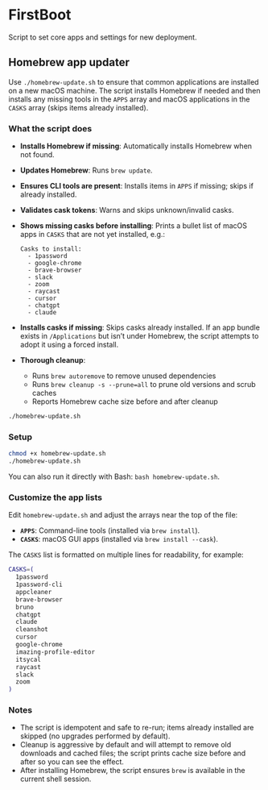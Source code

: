 # FirstBoot

Script to set core apps and settings for new deployment.

## Homebrew app updater

Use `./homebrew-update.sh` to ensure that common applications are installed on a new macOS machine. The script installs Homebrew if needed and then installs any missing tools in the `APPS` array and macOS applications in the `CASKS` array (skips items already installed).

### What the script does

- **Installs Homebrew if missing**: Automatically installs Homebrew when not found.
- **Updates Homebrew**: Runs `brew update`.
- **Ensures CLI tools are present**: Installs items in `APPS` if missing; skips if already installed.
- **Validates cask tokens**: Warns and skips unknown/invalid casks.
- **Shows missing casks before installing**: Prints a bullet list of macOS apps in `CASKS` that are not yet installed, e.g.:

  ```
  Casks to install:
    - 1password
    - google-chrome
    - brave-browser
    - slack
    - zoom
    - raycast
    - cursor
    - chatgpt
    - claude
  ```

- **Installs casks if missing**: Skips casks already installed. If an app bundle exists in `/Applications` but isn’t under Homebrew, the script attempts to adopt it using a forced install.
- **Thorough cleanup**:
  - Runs `brew autoremove` to remove unused dependencies
  - Runs `brew cleanup -s --prune=all` to prune old versions and scrub caches
  - Reports Homebrew cache size before and after cleanup

```bash
./homebrew-update.sh
```

### Setup

```bash
chmod +x homebrew-update.sh
./homebrew-update.sh
```

You can also run it directly with Bash: `bash homebrew-update.sh`.

### Customize the app lists

Edit `homebrew-update.sh` and adjust the arrays near the top of the file:

- **`APPS`**: Command-line tools (installed via `brew install`).
- **`CASKS`**: macOS GUI apps (installed via `brew install --cask`).

The `CASKS` list is formatted on multiple lines for readability, for example:

```bash
CASKS=(
  1password
  1password-cli
  appcleaner
  brave-browser
  bruno
  chatgpt
  claude
  cleanshot
  cursor
  google-chrome
  imazing-profile-editor
  itsycal
  raycast
  slack
  zoom
)
```

### Notes

- The script is idempotent and safe to re-run; items already installed are skipped (no upgrades performed by default).
- Cleanup is aggressive by default and will attempt to remove old downloads and cached files; the script prints cache size before and after so you can see the effect.
- After installing Homebrew, the script ensures `brew` is available in the current shell session.
